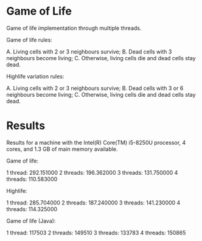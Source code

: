 # Game of Life
Game of life implementation through multiple threads.

Game of life rules:

A. Living cells with 2 or 3 neighbours survive;
B. Dead cells with 3 neighbours become living;
C. Otherwise, living cells die and dead cells stay dead.

Highlife variation rules:

A. Living cells with 2 or 3 neighbours survive;
B. Dead cells with 3 or 6 neighbours become living;
C. Otherwise, living cells die and dead cells stay dead.

# Results
Results for a machine with the Intel(R) Core(TM) i5-8250U processor, 4 cores, and 1.3 GB of main memory available.

Game of life:

1 thread: 292.151000
2 threads: 196.362000
3 threads: 131.750000
4 threads: 110.583000

Highlife:

1 thread: 285.704000
2 threads: 187.240000
3 threads: 141.230000
4 threads: 114.325000

Game of life (Java):

1 thread: 117503
2 threads: 149510
3 threads: 133783
4 threads: 150865